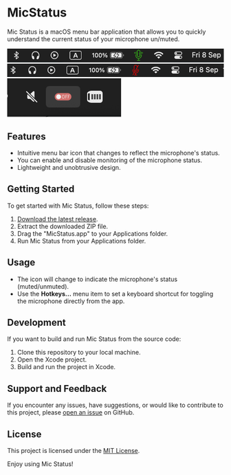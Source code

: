 # MicStatus
 
 Mic Status is a macOS menu bar application that allows you to quickly understand the current status of your microphone un/muted.

![Mic Status On Screenshot](mic_on.png)
![Mic Status Off Screenshot](mic_off.png)
![Mic Status Not monitoring Screenshot](monitoring.png)

## Features

- Intuitive menu bar icon that changes to reflect the microphone's status.
- You can enable and disable monitoring of the microphone status.
- Lightweight and unobtrusive design.

## Getting Started

To get started with Mic Status, follow these steps:

1. [Download the latest release](https://github.com/Disconnecter/MicStatus/releases/latest).
2. Extract the downloaded ZIP file.
3. Drag the "MicStatus.app" to your Applications folder.
4. Run Mic Status from your Applications folder.

## Usage

- The icon will change to indicate the microphone's status (muted/unmuted).
- Use the **Hotkeys...** menu item to set a keyboard shortcut for toggling the microphone directly from the app.

## Development

If you want to build and run Mic Status from the source code:

1. Clone this repository to your local machine.
2. Open the Xcode project.
3. Build and run the project in Xcode.

## Support and Feedback

If you encounter any issues, have suggestions, or would like to contribute to this project, please [open an issue](https://github.com/Disconnecter/MicStatus/issues) on GitHub.

## License

This project is licensed under the [MIT License](LICENSE).

Enjoy using Mic Status!
